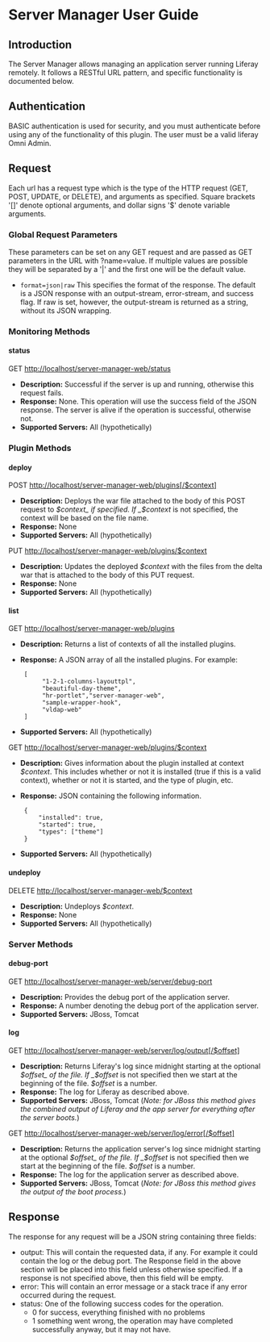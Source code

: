 # Server Manager User Guide

## Introduction

The Server Manager allows managing an application server running Liferay remotely. It follows a RESTful URL pattern, and specific functionality is documented below.

## Authentication

BASIC authentication is used for security, and you must authenticate before using any of the functionality of this plugin. The user must be a valid liferay Omni Admin.

## Request

Each url has a request type which is the type of the HTTP request (GET, POST, UPDATE, or DELETE), and arguments as specified. Square brackets '[]' denote optional arguments, and dollar signs '$' denote variable arguments. 

### Global Request Parameters

These parameters can be set on any GET request and are passed as GET parameters in the URL with ?name=value. If multiple values are possible they will be separated by a '|' and the first one will be the default value.

 - `format=json|raw` This specifies the format of the response. The default is a JSON response with an output-stream, error-stream, and success flag. If raw is set, however, the output-stream is returned as a string, without its JSON wrapping.


### Monitoring Methods

#### status

GET <http://localhost/server-manager-web/status>

 - **Description:**       Successful if the server is up and running, otherwise this request fails.
 - **Response:**          None. This operation will use the success field of the JSON response. The server is alive if the operation is successful, otherwise not.
 - **Supported Servers:** All (hypothetically)


### Plugin Methods

#### deploy

POST <http://localhost/server-manager-web/plugins[/$context]>

 - **Description:** Deploys the war file attached to the body of this POST request to _$context_ if specified. If _$context_ is not specified, the context will be based on the file name.
 - **Response:**    None
 - **Supported Servers:** All (hypothetically)


PUT <http://localhost/server-manager-web/plugins/$context>

 - **Description:** Updates the deployed _$context_ with the files from the delta war that is attached to the body of this PUT request.
 - **Response:**    None
 - **Supported Servers:** All (hypothetically)


#### list

GET <http://localhost/server-manager-web/plugins>

 - **Description:** Returns a list of contexts of all the installed plugins.
 - **Response:**    A JSON array of all the installed plugins. For example:

		[
			 "1-2-1-columns-layouttpl",
			 "beautiful-day-theme",
			 "hr-portlet","server-manager-web",
			 "sample-wrapper-hook",
			 "vldap-web"
		]
 - **Supported Servers:** All (hypothetically)

GET <http://localhost/server-manager-web/plugins/$context>

 - **Description:** Gives information about the plugin installed at context _$context_. This includes whether or not it is installed (true if this is a valid context), whether or not it is started, and the type of plugin, etc.
 - **Response:**    JSON containing the following information.

		{
			"installed": true,
			"started": true,
			"types": ["theme"]
		}
 - **Supported Servers:** All (hypothetically)


#### undeploy

DELETE <http://localhost/server-manager-web/$context>

 - **Description:** Undeploys _$context_.
 - **Response:**    None
 - **Supported Servers:** All (hypothetically)


### Server Methods

#### debug-port

GET <http://localhost/server-manager-web/server/debug-port>

 - **Description:**       Provides the debug port of the application server.
 - **Response:**          A number denoting the debug port of the application server.
 - **Supported Servers:** JBoss, Tomcat


#### log

GET <http://localhost/server-manager-web/server/log/output[/$offset]>

 - **Description:**       Returns Liferay's log since midnight starting at the optional _$offset_ of the file. If _$offset_ is not specified then we start at the beginning of the file. _$offset_ is a number. 
 - **Response:**          The log for Liferay as described above.
 - **Supported Servers:** JBoss, Tomcat (_Note: for JBoss this method gives the combined output of Liferay and the app server for everything after the server boots._)


GET <http://localhost/server-manager-web/server/log/error[/$offset]>

 - **Description:**       Returns the application server's log since midnight starting at the optional _$offset_ of the file. If _$offset_ is not specified then we start at the beginning of the file. _$offset_ is a number. 
 - **Response:**          The log for the application server as described above.
 - **Supported Servers:** JBoss, Tomcat (_Note: for JBoss this method gives the output of the boot process._)


## Response

The response for any request will be a JSON string containing three fields:

 - output: This will contain the requested data, if any. For example it could contain the log or the debug port. The Response field in the above section will be placed into this field unless otherwise specified. If a response is not specified above, then this field will be empty.
 - error: This will contain an error message or a stack trace if any error occurred during the request.
 - status: One of the following success codes for the operation.
    - 0 for success, everything finished with no problems
    - 1 something went wrong, the operation may have completed successfully anyway, but it may not have.
